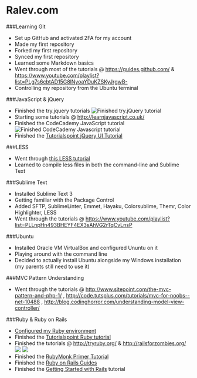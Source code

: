Ralev.com
=========

###Learning Git
  
  +	Set up GitHub and activated 2FA for my account
  +	Made my first repository
  +	Forked my first repository
  +	Synced my first repository
  +	Learned some Markdown basics
  +	Went through most of the tutorials @ https://guides.github.com/ & https://www.youtube.com/playlist?list=PLg7s6cbtAD15G8lNyoaYDuKZSKyJrgwB-
  +	Controlling my repository from the Ubuntu terminal

###JavaScript & jQuery

  + Finished the try.jquery tutorials ![Finished try.jQuery tutorial](http://s22.postimg.org/4ra1o5rxt/jquery.png)
  + Starting some tutorials @ http://learnjavascript.co.uk/
  + Finished the CodeCademy JavaScript tutorial ![Finished CodeCademy Javascript tutorial](http://s17.postimg.org/yc5y222jz/image.png)
  + Finished the [Tutorialspoint jQuery UI Tutorial](http://www.tutorialspoint.com/jqueryui/index.htm)
 
###LESS

  + Went through [this LESS tutorial](http://verekia.com/less-css/dont-read-less-css-tutorial-highly-addictive)
  + Learned to compile less files in both the command-line and Sublime Text

###Sublime Text

  + Installed Sublime Text 3
  + Getting familiar with the Package Control
  + Added SFTP, SublimeLinter, Emmet, Hayaku, Colorsublime, Themr, Color Highlighter, LESS
  + Went through the tutorials @ https://www.youtube.com/playlist?list=PLLnpHn493BHEYF4EX3sAhVG2rTqCvLnsP

###Ubuntu

  + Installed Oracle VM VirtualBox and configured Ununtu on it
  + Playing around with the command line
  + Decided to actually install Ubuntu alongside my Windows installation (my parents still need to use it)

###MVC Pattern Understanding
  + Went through the tutorials @ http://www.sitepoint.com/the-mvc-pattern-and-php-1/ , http://code.tutsplus.com/tutorials/mvc-for-noobs--net-10488 , http://blog.codinghorror.com/understanding-model-view-controller/

###Ruby & Ruby on Rails
  + [Configured my Ruby environment](http://ryanbigg.com/2014/10/ubuntu-ruby-ruby-install-chruby-and-you/)
  + Finished the [Tutorialspoint Ruby tutorial](http://www.tutorialspoint.com/ruby/)
  + Finished the tutorials @ http://tryruby.org/ & http://railsforzombies.org/ ![](http://s30.postimg.org/pg9oe3b7l/tryruby.jpg) ![](http://s30.postimg.org/ibrv523y9/rfz.jpg)
  + Finished the [RubyMonk Primer Tutorial](https://rubymonk.com/learning/books/1-ruby-primer)
  + Finished the [Ruby on Rails Guides](http://guides.rubyonrails.org/)
  + Finished the [Getting Started with Rails](http://guides.rubyonrails.org/getting_started.html) tutorial
